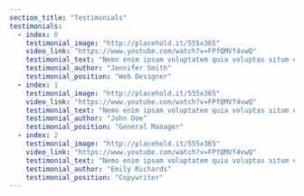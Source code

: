 ```yaml
---
section_title: "Testimonials"
testimonials:
  - index: 0
    testimonial_image: "http://placehold.it/555x365"
    video_link: "https://www.youtube.com/watch?v=FPfQMVf4vwQ"
    testimonial_text: "Nemo enim ipsam voluptatem quia voluptas situm ets aspernatis netsum loris fugit, sed quia magnitus dolores eos quis ratione sequi etum nets."
    testimonial_author: "Jennifer Smith"
    testimonial_position: "Web Designer"
  - index: 1
    testimonial_image: "http://placehold.it/555x365"
    video_link: "https://www.youtube.com/watch?v=FPfQMVf4vwQ"
    testimonial_text: "Nemo enim ipsam voluptatem quia voluptas situm ets aspernatis netsum loris fugit, sed quia magnitus dolores eos quis ratione sequi etum nets."
    testimonial_author: "John Doe"
    testimonial_position: "General Manager"
  - index: 2
    testimonial_image: "http://placehold.it/555x365"
    video_link: "https://www.youtube.com/watch?v=FPfQMVf4vwQ"
    testimonial_text: "Nemo enim ipsam voluptatem quia voluptas situm ets aspernatis netsum loris fugit, sed quia magnitus dolores eos quis ratione sequi etum nets."
    testimonial_author: "Emily Richards"
    testimonial_position: "Copywriter"
---
```

